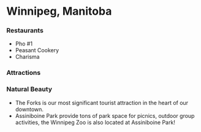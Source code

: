 # Winnipeg, Manitoba

### Restaurants 
- Pho #1
- Peasant Cookery
- Charisma


### Attractions

### Natural Beauty
- The Forks is our most significant tourist attraction in the heart of our downtown.
- Assiniboine Park provide tons of park space for picnics, outdoor group activities, the Winnipeg Zoo is also located at Assiniboine Park!
